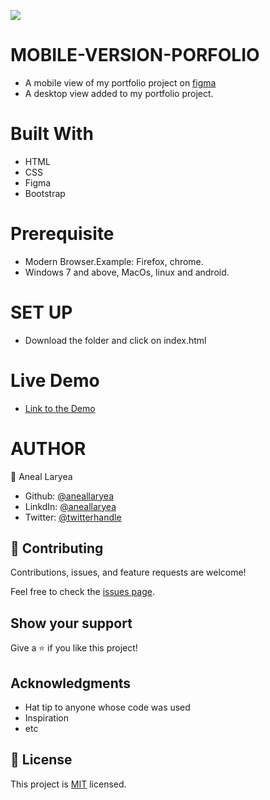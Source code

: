 ![](https://img.shields.io/badge/Microverse-blueviolet)

# MOBILE-VERSION-PORFOLIO
* A mobile view of my portfolio project on [figma](https://www.figma.com/file/l7SqJ3ZfkAKih9sFxvWSR4/Microverse-Student-Project-1?node-id=48%3A27)
* A desktop view added to my portfolio project.
# Built With
* HTML 
* CSS
* Figma
* Bootstrap

# Prerequisite
* Modern Browser.Example: Firefox, chrome.
* Windows 7 and above, MacOs, linux and android.
# SET UP
* Download the folder and click on index.html 

# Live Demo
* [Link to the Demo](https://aneallaryea100.github.io/Portfolio/)

# AUTHOR
👤 Aneal Laryea
* Github: [@aneallaryea](https://github.com/aneallaryea100)
* LinkdIn: [@aneallaryea](https://www.linkedin.com/in/nii-aneal-84ba7a147)
* Twitter: [@twitterhandle](https://twitter.com/twitterhandle)



## 🤝 Contributing

Contributions, issues, and feature requests are welcome!

Feel free to check the [issues page](../../issues/).

## Show your support

Give a ⭐️ if you like this project!

## Acknowledgments

- Hat tip to anyone whose code was used
- Inspiration
- etc

## 📝 License

This project is [MIT](./MIT.md) licensed.

